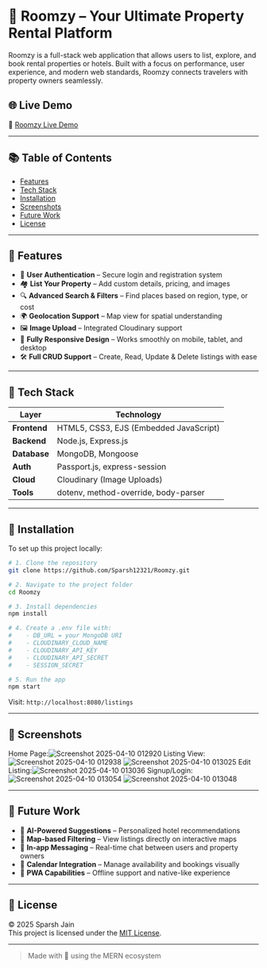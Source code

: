 
# 🌟 Roomzy – Your Ultimate Property Rental Platform

Roomzy is a full-stack web application that allows users to list, explore, and book rental properties or hotels. Built with a focus on performance, user experience, and modern web standards, Roomzy connects travelers with property owners seamlessly.

## 🌐 Live Demo

🔗 [Roomzy Live Demo](https://roomzy-1.onrender.com)


---

## 📚 Table of Contents

- [Features](#features)
- [Tech Stack](#tech-stack)
- [Installation](#installation)
- [Screenshots](#screenshots)
- [Future Work](#future-work)
- [License](#license)

---

## 🚀 Features

- 🔐 **User Authentication** – Secure login and registration system
- 🏘️ **List Your Property** – Add custom details, pricing, and images
- 🔍 **Advanced Search & Filters** – Find places based on region, type, or cost
- 🌍 **Geolocation Support** – Map view for spatial understanding
- 🖼️ **Image Upload** – Integrated Cloudinary support
- 📱 **Fully Responsive Design** – Works smoothly on mobile, tablet, and desktop
- 🛠️ **Full CRUD Support** – Create, Read, Update & Delete listings with ease

---

## 🧰 Tech Stack

| Layer       | Technology                                     |
|-------------|------------------------------------------------|
| **Frontend**| HTML5, CSS3, EJS (Embedded JavaScript)         |
| **Backend** | Node.js, Express.js                            |
| **Database**| MongoDB, Mongoose                              |
| **Auth**    | Passport.js, express-session                   |
| **Cloud**   | Cloudinary (Image Uploads)                     |
| **Tools**   | dotenv, method-override, body-parser           |

---

## 💾 Installation

To set up this project locally:

```bash
# 1. Clone the repository
git clone https://github.com/Sparsh12321/Roomzy.git

# 2. Navigate to the project folder
cd Roomzy

# 3. Install dependencies
npm install

# 4. Create a .env file with:
#    - DB_URL = your MongoDB URI
#    - CLOUDINARY_CLOUD_NAME
#    - CLOUDINARY_API_KEY
#    - CLOUDINARY_API_SECRET
#    - SESSION_SECRET

# 5. Run the app
npm start
```

Visit: `http://localhost:8080/listings`

---

## 📸 Screenshots


Home Page:![Screenshot 2025-04-10 012920](https://github.com/user-attachments/assets/f28c5eca-e1f5-4abc-b43c-b4723c3e9f7a)
Listing View:![Screenshot 2025-04-10 012938](https://github.com/user-attachments/assets/e36ed6a2-f334-402c-bc2b-2e5f721376a5)
![Screenshot 2025-04-10 013025](https://github.com/user-attachments/assets/6844bf11-395a-4070-8493-98e145f975a3)
Edit Listing:![Screenshot 2025-04-10 013036](https://github.com/user-attachments/assets/ff192ce2-2b34-45f1-991e-3bb1d2c0a745)
Signup/Login:![Screenshot 2025-04-10 013054](https://github.com/user-attachments/assets/3dec2c99-4b65-49f0-b30b-3ff0b764f908)
![Screenshot 2025-04-10 013048](https://github.com/user-attachments/assets/cda296ef-0c8e-4560-a842-02a2aa40028a)



---

## 🔮 Future Work

- 🧠 **AI-Powered Suggestions** – Personalized hotel recommendations
- 📍 **Map-based Filtering** – View listings directly on interactive maps
- 💬 **In-app Messaging** – Real-time chat between users and property owners
- 📆 **Calendar Integration** – Manage availability and bookings visually
- 📲 **PWA Capabilities** – Offline support and native-like experience

---

## 📝 License

© 2025 Sparsh Jain  
This project is licensed under the [MIT License](LICENSE).

---

> Made with 💙 using the MERN ecosystem
